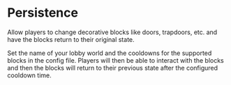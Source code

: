 # Persistence
Allow players to change decorative blocks like doors, trapdoors, etc. and have the blocks return to their original state.

Set the name of your lobby world and the cooldowns for the supported blocks in the config file. Players will then be able to interact with the blocks and then the blocks will return to their previous state after the configured cooldown time.
